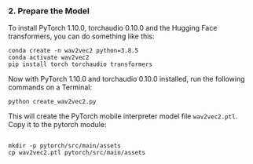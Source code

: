 ### 2. Prepare the Model

To install PyTorch 1.10.0, torchaudio 0.10.0 and the Hugging Face transformers, you can do something like this:

```
conda create -n wav2vec2 python=3.8.5
conda activate wav2vec2
pip install torch torchaudio transformers
```

Now with PyTorch 1.10.0 and torchaudio 0.10.0 installed, run the following commands on a Terminal:

```
python create_wav2vec2.py
```
This will create the PyTorch mobile interpreter model file `wav2vec2.ptl`. Copy it to the pytorch module:
```

mkdir -p pytorch/src/main/assets
cp wav2vec2.ptl pytorch/src/main/assets
```
